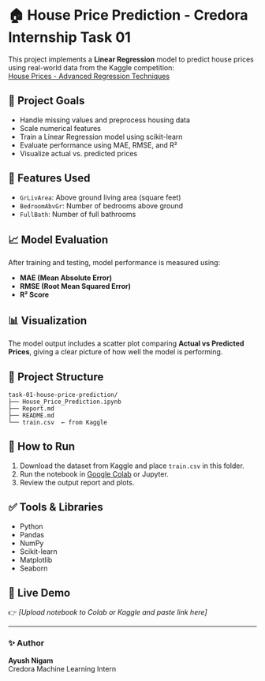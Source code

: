 
# 🏠 House Price Prediction - Credora Internship Task 01

This project implements a **Linear Regression** model to predict house prices using real-world data from the Kaggle competition:  
[House Prices - Advanced Regression Techniques](https://www.kaggle.com/c/house-prices-advanced-regression-techniques)

## 📌 Project Goals
- Handle missing values and preprocess housing data
- Scale numerical features
- Train a Linear Regression model using scikit-learn
- Evaluate performance using MAE, RMSE, and R²
- Visualize actual vs. predicted prices

## 🧠 Features Used
- `GrLivArea`: Above ground living area (square feet)
- `BedroomAbvGr`: Number of bedrooms above ground
- `FullBath`: Number of full bathrooms

## 📈 Model Evaluation
After training and testing, model performance is measured using:
- **MAE (Mean Absolute Error)**
- **RMSE (Root Mean Squared Error)**
- **R² Score**

## 📊 Visualization
The model output includes a scatter plot comparing **Actual vs Predicted Prices**, giving a clear picture of how well the model is performing.

## 📂 Project Structure
```
task-01-house-price-prediction/
├── House_Price_Prediction.ipynb
├── Report.md
├── README.md
└── train.csv  ← from Kaggle
```

## 🚀 How to Run
1. Download the dataset from Kaggle and place `train.csv` in this folder.
2. Run the notebook in [Google Colab](https://colab.research.google.com/) or Jupyter.
3. Review the output report and plots.

## ✅ Tools & Libraries
- Python
- Pandas
- NumPy
- Scikit-learn
- Matplotlib
- Seaborn

## 🔗 Live Demo
👉 _[Upload notebook to Colab or Kaggle and paste link here]_

---

### ✨ Author
**Ayush Nigam**  
Credora Machine Learning Intern

